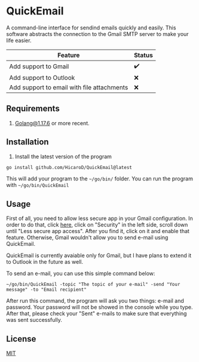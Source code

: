 # QuickEmail
A command-line interface for sendind emails quickly and easily. This software abstracts the connection to the Gmail SMTP server to make your life easier.

| Feature                                    | Status             |
|--------------------------------------------|--------------------|
| Add support to Gmail                       | :heavy_check_mark: |
| Add support to Outlook                     | :x:                |
| Add support to email with file attachments | :x:                |

## Requirements

1. [Golang@1.17.6](https://go.dev/dl/) or more recent.

## Installation

1. Install the latest version of the program

```bash
go install github.com/HicaroD/QuickEmail@latest
```

This will add your program to the `~/go/bin/` folder. You can run the program with `~/go/bin/QuickEmail`

## Usage

First of all, you need to allow less secure app in your Gmail configuration. In order to do that, click [here](https://myaccount.google.com/), click on "Security" in the left side, scroll down until "Less secure app access". After you find it, click on it and enable that feature. Otherwise, Gmail wouldn't allow you to send e-mail using QuickEmail. 

QuickEmail is currently avaiable only for Gmail, but I have plans to extend it to Outlook in the future as well.

To send an e-mail, you can use this simple command below:
```
~/go/bin/QuickEmail -topic "The topic of your e-mail" -send "Your message" -to "Email recipient"
```

After run this command, the program will ask you two things: e-mail and password. Your password will not be showed in the console while you type. After that, please check your "Sent" e-mails to make sure that everything was sent successfully.

## License
[MIT](./LICENSE)
